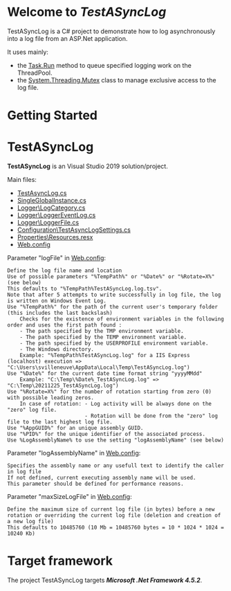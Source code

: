 Welcome to ***TestASyncLog***
=================================================

TestASyncLog is a C# project to demonstrate how to log asynchronously into a log file from an ASP.Net application.

It uses mainly:
- the [Task.Run](https://docs.microsoft.com/en-us/dotnet/api/system.threading.tasks.task.run?view=net-6.0#system-threading-tasks-task-run(system-action)) method to queue specified logging work on the ThreadPool.
- the [System.Threading.Mutex](https://docs.microsoft.com/en-us/dotnet/api/system.threading.mutex?view=net-6.0) class to manage exclusive access to the log file.

Getting Started
===============
# **TestASyncLog**
**TestASyncLog** is an Visual Studio 2019 solution/project.

Main files:
- [TestAsyncLog.cs](./TestAsyncLog.cs)
- [SingleGlobalInstance.cs](./SingleGlobalInstance.cs)
- [Logger\LogCategory.cs](./Logger/LogCategory.cs)
- [Logger\LoggerEventLog.cs](./Logger/LoggerEventLog.cs)
- [Logger\LoggerFile.cs](./Logger/LoggerFile.cs)
- [Configuration\TestAsyncLogSettings.cs](./Configuration/TestAsyncLogSettings.cs)
- [Properties\Resources.resx](./Properties/Resources.resx)
- [Web.config](./Web.config)

Parameter "logFile" in [Web.config](./Web.config):
```
Define the log file name and location
Use of possible parameters "%TempPath%" or "%Date%" or "%Rotate=X%" (see below)
This defaults to "%TempPath%TestASyncLog.log.tsv".
Note that after 5 attempts to write successfully in log file, the log is written on Windows Event Log.
Use "%TempPath%" for the path of the current user's temporary folder (this includes the last backslash)
    Checks for the existence of environment variables in the following order and uses the first path found :
    - The path specified by the TMP environment variable.
    - The path specified by the TEMP environment variable.
    - The path specified by the USERPROFILE environment variable.
    - The Windows directory.
    Example: "%TempPath%TestASyncLog.log" for a IIS Express (localhost) execution => "C:\Users\svilleneuve\AppData\Local\Temp\TestASyncLog.log")
Use "%Date%" for the current date time format string "yyyyMMdd"
    Example: "C:\Temp\%Date%_TestASyncLog.log" => "C:\Temp\20211225_TestASyncLog.log")
Use "%Rotate=X%" for the number of rotation starting from zero (0) with possible leading zeros.
    In case of rotation: - Log activity will be always done on the "zero" log file.
                         - Rotation will be done from the "zero" log file to the last highest log file.
Use "%AppGUID%" for an unique assembly GUID.
Use "%PID%" for the unique identifier of the associated process.
Use %LogAssemblyName% to use the setting "logAssemblyName" (see below)
```

Parameter "logAssemblyName" in [Web.config](./Web.config):
```
Specifies the assembly name or any usefull text to identify the caller in log file
If not defined, current executing assembly name will be used.
This parameter should be defined for performance reasons.
```

Parameter "maxSizeLogFile" in [Web.config](./Web.config):
```
Define the maximum size of current log file (in bytes) before a new rotation or overriding the current log file (deletion and creation of a new log file)
This defaults to 10485760 (10 Mb = 10485760 bytes = 10 * 1024 * 1024 = 10240 Kb)
```


Target framework
===============
The project TestASyncLog targets ***Microsoft .Net Framework 4.5.2***.

